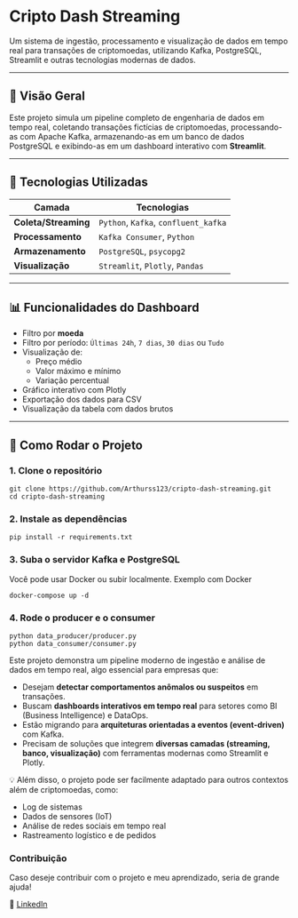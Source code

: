# Cripto Dash Streaming

Um sistema de ingestão, processamento e visualização de dados em tempo real para transações de criptomoedas, utilizando Kafka, PostgreSQL, Streamlit e outras tecnologias modernas de dados.

---

## 🚀 Visão Geral

Este projeto simula um pipeline completo de engenharia de dados em tempo real, coletando transações fictícias de criptomoedas, processando-as com Apache Kafka, armazenando-as em um banco de dados PostgreSQL e exibindo-as em um dashboard interativo com **Streamlit**.

---

## 🧱 Tecnologias Utilizadas

| Camada | Tecnologias |
|--------|-------------|
| **Coleta/Streaming** | `Python`, `Kafka`, `confluent_kafka` |
| **Processamento** | `Kafka Consumer`, `Python` |
| **Armazenamento** | `PostgreSQL`, `psycopg2` |
| **Visualização** | `Streamlit`, `Plotly`, `Pandas` |

---

## 📊 Funcionalidades do Dashboard

- Filtro por **moeda**
- Filtro por período: `Últimas 24h`, `7 dias`, `30 dias` ou `Tudo`
- Visualização de:
  - Preço médio
  - Valor máximo e mínimo
  - Variação percentual
- Gráfico interativo com Plotly
- Exportação dos dados para CSV
- Visualização da tabela com dados brutos
---

## 🔧 Como Rodar o Projeto

### 1. Clone o repositório
```terminal
git clone https://github.com/Arthurss123/cripto-dash-streaming.git
cd cripto-dash-streaming
```

### 2. Instale as dependências
```terminal
pip install -r requirements.txt
```

### 3. Suba o servidor Kafka e PostgreSQL
Você pode usar Docker ou subir localmente. Exemplo com Docker
```terminal
docker-compose up -d
```

### 4. Rode o producer e o consumer
```terminal
python data_producer/producer.py
python data_consumer/consumer.py
```

Este projeto demonstra um pipeline moderno de ingestão e análise de dados em tempo real, algo essencial para empresas que:

- Desejam **detectar comportamentos anômalos ou suspeitos** em transações.
- Buscam **dashboards interativos em tempo real** para setores como BI (Business Intelligence) e DataOps.
- Estão migrando para **arquiteturas orientadas a eventos (event-driven)** com Kafka.
- Precisam de soluções que integrem **diversas camadas (streaming, banco, visualização)** com ferramentas modernas como Streamlit e Plotly.

💡 Além disso, o projeto pode ser facilmente adaptado para outros contextos além de criptomoedas, como:

- Log de sistemas
- Dados de sensores (IoT)
- Análise de redes sociais em tempo real
- Rastreamento logístico e de pedidos

### Contribuição
Caso deseje contribuir com o projeto e meu aprendizado, seria de grande ajuda!

🔗 [LinkedIn](https://www.linkedin.com/in/arthurmoura233/)


